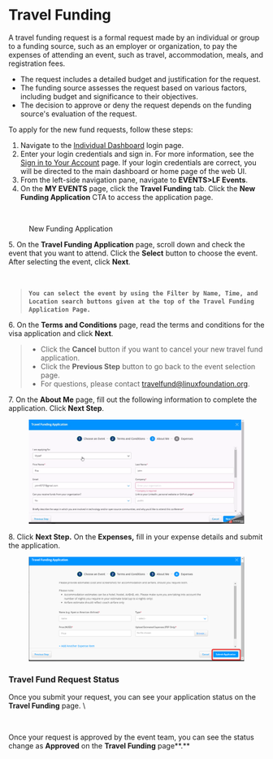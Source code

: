 # Travel Funding

A travel funding request is a formal request made by an individual or group to a funding source, such as an employer or organization, to pay the expenses of attending an event, such as travel, accommodation, meals, and registration fees.

* The request includes a detailed budget and justification for the request.
* The funding source assesses the request based on various factors, including budget and significance to their objectives.
* The decision to approve or deny the request depends on the funding source's evaluation of the request.

To apply for the new fund requests, follow these steps:

1. Navigate to the [Individual Dashboard](https://openprofile.dev/) login page.
2. Enter your login credentials and sign in. For more information, see the [Sign in to Your Account](https://docs.linuxfoundation.org/lfx/sso/sign-in) page. If your login credentials are correct, you will be directed to the main dashboard or home page of the web UI.
3. From the left-side navigation pane, navigate to **EVENTS>LF Events**.
4. On the **MY EVENTS** page, click the **Travel Funding** tab. Click the **New Funding Application** CTA to access the application page.

<figure><img src="../../../.gitbook/assets/image-2023-4-25_0-34-18.png" alt=""><figcaption><p>New Funding Application</p></figcaption></figure>

&#x20; 5\. On the **Travel Funding Application** page, scroll down and check the event that you want to attend. Click the **Select** button to choose the event. After selecting the event, click **Next**.

<figure><img src="../../../.gitbook/assets/image-2023-4-25_0-35-19.png" alt=""><figcaption></figcaption></figure>

> <pre><code><strong>You can select the event by using the Filter by Name, Time, and Location search buttons given at the top of the Travel Funding Application Page.
> </strong></code></pre>

6\. On the **Terms and Conditions** page, read the terms and conditions for the visa application and click **Next**.

> * Click the **Cancel** button if you want to cancel your new travel fund application.
> * Click the **Previous Step** button to go back to the event selection page.
> * For questions, please contact [travelfund@linuxfoundation.org](mailto:travelfund@linuxfoundation.org).

7\. On the **About Me** page, fill out the following information to complete the application. Click **Next Step**.

<figure><img src="../../../.gitbook/assets/2023-08-25_15h35_43.gif" alt=""><figcaption></figcaption></figure>

8\. Click **Next Step.** On the **Expenses,** fill in your expense details and submit the application.

<figure><img src="../../../.gitbook/assets/2023-08-25_15h44_47.png" alt=""><figcaption></figcaption></figure>

### Travel Fund Request Status <a href="#applyfortravelfunds-endusers-travelfundrequeststatus" id="applyfortravelfunds-endusers-travelfundrequeststatus"></a>

Once you submit your request, you can see your application status on the **Travel Funding** page. \


<figure><img src="../../../.gitbook/assets/image-2023-4-28_21-53-15.png" alt=""><figcaption></figcaption></figure>

Once your request is approved by the event team, you can see the status change as **Approved** on the **Travel Funding** page**.**
